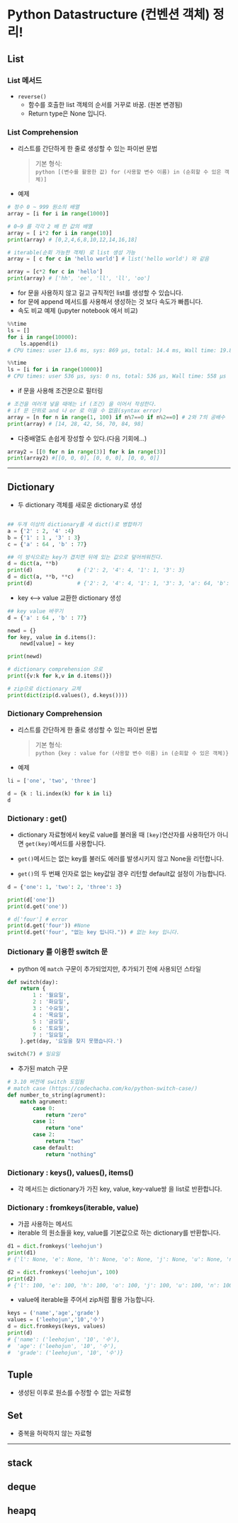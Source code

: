 # Python Datastructure (컨벤션 객체) 정리!

## List

### List 메서드

- `reverse()`
  - 함수를 호출한 list 객체의 순서를 거꾸로 바꿈. (원본 변경됨)
  - Return type은 None 입니다.

### List Comprehension

- 리스트를 간단하게 한 줄로 생성할 수 있는 파이썬 문법
  > 기본 형식: <br>`python [(변수를 활용한 값) for (사용할 변수 이름) in (순회할 수 있은 객체)] `
- 예제

```python
# 정수 0 ~ 999 원소의 배열
array = [i for i in range(1000)]

# 0~9 를 각각 2 배 한 값의 배열
array = [ i*2 for i in range(10)]
print(array) # [0,2,4,6,8,10,12,14,16,18]

# iterable(순회 가능한 객체) 로 list 생성 가능
array = [ c for c in 'hello world'] # list('hello world') 와 같음

array = [c*2 for c in 'hello']
print(array) # ['hh', 'ee', 'll', 'll', 'oo']
```

- for 문을 사용하지 않고 길고 규칙적인 list를 생성할 수 있습니다.
- for 문에 append 메서드를 사용해서 생성하는 것 보다 속도가 빠릅니다.
- 속도 비교 예제 (jupyter notebook 에서 비교)

```python
%%time
ls = []
for i in range(10000):
    ls.append(i)
# CPU times: user 13.6 ms, sys: 869 µs, total: 14.4 ms, Wall time: 19.8 ms

%%time
ls = [i for i in range(10000)]
# CPU times: user 536 µs, sys: 0 ns, total: 536 µs, Wall time: 558 µs
```

- if 문을 사용해 조건문으로 필터링

```python
# 조건을 여러개 넣을 때에는 if (조건) 을 이어서 작성한다.
# if 문 단위로 and 나 or 로 이을 수 없음(syntax error)
array = [n for n in range(1, 100) if n%7==0 if n%2==0] # 2와 7의 공배수
print(array) # [14, 28, 42, 56, 70, 84, 98]
```

- 다중배열도 손쉽게 장성할 수 있다.(다음 기회에...)

```python
array2 = [[0 for n in range(3)] for k in range(3)]
print(array2) #[[0, 0, 0], [0, 0, 0], [0, 0, 0]]
```

---

## Dictionary

- 두 dictionary 객체를 새로운 dictionary로 생성

```python

## 두개 이상의 dictionary를 새 dict()로 병합하기
a = {'2' : 2, '4' :4}
b = {'1' : 1 , '3' : 3}
c = {'a' : 64 , 'b' : 77}

## 이 방식으로는 key가 겹치면 뒤에 있는 값으로 덮어씌워진다.
d = dict(a, **b)
print(d)              # {'2': 2, '4': 4, '1': 1, '3': 3}
d = dict(a, **b, **c)
print(d)              # {'2': 2, '4': 4, '1': 1, '3': 3, 'a': 64, 'b': 77}

```

- key <--> value 교환한 dictionary 생성

```python
## key value 바꾸기
d = {'a' : 64 , 'b' : 77}

newd = {}
for key, value in d.items():
    newd[value] = key

print(newd)

# dictionary comprehension 으로
print({v:k for k,v in d.items()})

# zip으로 dictionary 교체
print(dict(zip(d.values(), d.keys())))

```

### Dictionary Comprehension

- 리스트를 간단하게 한 줄로 생성할 수 있는 파이썬 문법

  > 기본 형식: <br>`python {key : value for (사용할 변수 이름) in (순회할 수 있은 객체)}`

- 예제

```python
li = ['one', 'two', 'three']

d = {k : li.index(k) for k in li}
d
```

### Dictionary : get()

- dictionary 자료형에서 key로 value를 불러올 때 `[key]`연산자를 사용하던가 아니면 `get(key)`메서드를 사용합니다.

- `get()`메서드는 없는 key를 불러도 에러를 발생시키지 않고 None을 리턴합니다.

- `get()`의 두 번째 인자로 없는 key값일 경우 리턴할 default값 설정이 가능합니다.

```python
d = {'one': 1, 'two': 2, 'three': 3}

print(d['one'])
print(d.get('one'))

# d['four'] # error
print(d.get('four')) #None
print(d.get('four', "없는 key 입니다.")) # 없는 key 입니다.
```

### Dictionary 를 이용한 switch 문

- python 에 `match` 구문이 추가되었지만, 추가되기 전에 사용되던 스타일

```python
def switch(day):
    return {
        1 : '월요일',
        2 : '화요일',
        3 : '수요일',
        4 : '목요일',
        5 : '금요일',
        6 : '토요일',
        7 : '일요일',
    }.get(day, '요일을 찾지 못했습니다.')

switch(7) # 일요일
```

- 추가된 match 구문

```python
# 3.10 버전에 switch 도입됨
# match case (https://codechacha.com/ko/python-switch-case/)
def number_to_string(agrument):
    match agrument:
        case 0:
            return "zero"
        case 1:
            return "one"
        case 2:
            return "two"
        case default:
            return "nothing"
```

### Dictionary : keys(), values(), items()

- 각 메서드는 dictionary가 가진 key, value, key-value쌍 을 list로 반환합니다.

### Dictionary : fromkeys(iterable, value)

- 가끔 사용하는 메서드
- iterable 의 원소들을 key, value를 기본값으로 하는 dictionary를 반환합니다.

```python
d1 = dict.fromkeys('leehojun')
print(d1)
# {'l': None, 'e': None, 'h': None, 'o': None, 'j': None, 'u': None, 'n': None}

d2 = dict.fromkeys('leehojun', 100)
print(d2)
# {'l': 100, 'e': 100, 'h': 100, 'o': 100, 'j': 100, 'u': 100, 'n': 100}
```

- value에 iterable을 주어서 zip처럼 활용 가능합니다.

```python
keys = ('name','age','grade')
values = ('leehojun','10','수')
d = dict.fromkeys(keys, values)
print(d)
# {'name': ('leehojun', '10', '수'),
#  'age': ('leehojun', '10', '수'),
#  'grade': ('leehojun', '10', '수')}
```

## Tuple

- 생성된 이후로 원소를 수정할 수 없는 자료형

## Set

- 중복을 허락하지 않는 자료형

---

## stack

## deque

## heapq
